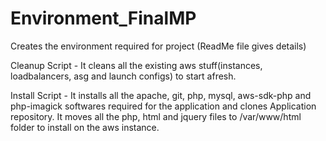 # Environment_FinalMP
Creates the environment required for project (ReadMe file gives details)

Cleanup Script - It cleans all the existing aws stuff(instances, loadbalancers, asg and launch configs) to start afresh.

Install Script - It installs all the apache, git, php, mysql, aws-sdk-php and php-imagick softwares required for the application and clones Application repository. It moves all the php, html and jquery files to /var/www/html folder to install on the aws instance.
